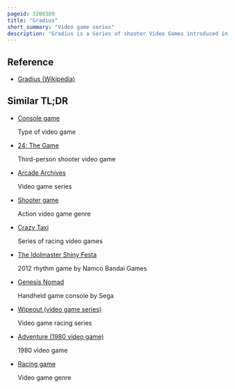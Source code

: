 ```yaml
---
pageid: 3208389
title: "Gradius"
short_summary: "Video game series"
description: "Gradius is a Series of shooter Video Games introduced in 1985 Developed and released by Konami for a Variety of portable Console and Arcade Platforms. In many Games in the Series the Player controls a Ship known as vic Viper."
---
```


## Reference

- [Gradius (Wikipedia)](https://en.wikipedia.org/?curid=3208389)

## Similar TL;DR

- [Console game](/tldr/en/console-game)

  Type of video game

- [24: The Game](/tldr/en/24-the-game)

  Third-person shooter video game

- [Arcade Archives](/tldr/en/arcade-archives)

  Video game series

- [Shooter game](/tldr/en/shooter-game)

  Action video game genre

- [Crazy Taxi](/tldr/en/crazy-taxi)

  Series of racing video games

- [The Idolmaster Shiny Festa](/tldr/en/the-idolmaster-shiny-festa)

  2012 rhythm game by Namco Bandai Games

- [Genesis Nomad](/tldr/en/genesis-nomad)

  Handheld game console by Sega

- [Wipeout (video game series)](/tldr/en/wipeout-video-game-series)

  Video game racing series

- [Adventure (1980 video game)](/tldr/en/adventure-1980-video-game)

  1980 video game

- [Racing game](/tldr/en/racing-game)

  Video game genre
